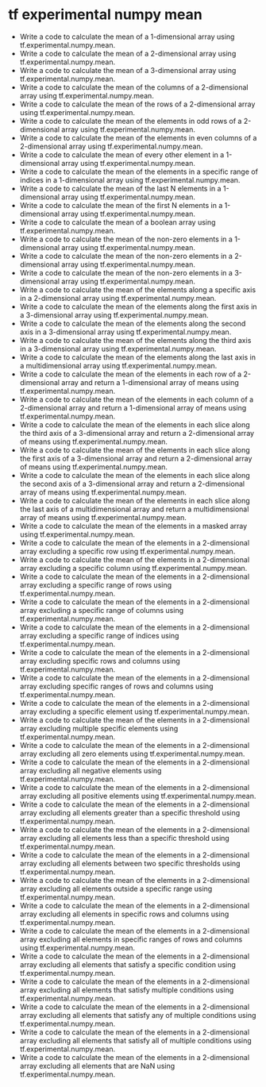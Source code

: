 # tf experimental numpy mean

- Write a code to calculate the mean of a 1-dimensional array using tf.experimental.numpy.mean.
- Write a code to calculate the mean of a 2-dimensional array using tf.experimental.numpy.mean.
- Write a code to calculate the mean of a 3-dimensional array using tf.experimental.numpy.mean.
- Write a code to calculate the mean of the columns of a 2-dimensional array using tf.experimental.numpy.mean.
- Write a code to calculate the mean of the rows of a 2-dimensional array using tf.experimental.numpy.mean.
- Write a code to calculate the mean of the elements in odd rows of a 2-dimensional array using tf.experimental.numpy.mean.
- Write a code to calculate the mean of the elements in even columns of a 2-dimensional array using tf.experimental.numpy.mean.
- Write a code to calculate the mean of every other element in a 1-dimensional array using tf.experimental.numpy.mean.
- Write a code to calculate the mean of the elements in a specific range of indices in a 1-dimensional array using tf.experimental.numpy.mean.
- Write a code to calculate the mean of the last N elements in a 1-dimensional array using tf.experimental.numpy.mean.
- Write a code to calculate the mean of the first N elements in a 1-dimensional array using tf.experimental.numpy.mean.
- Write a code to calculate the mean of a boolean array using tf.experimental.numpy.mean.
- Write a code to calculate the mean of the non-zero elements in a 1-dimensional array using tf.experimental.numpy.mean.
- Write a code to calculate the mean of the non-zero elements in a 2-dimensional array using tf.experimental.numpy.mean.
- Write a code to calculate the mean of the non-zero elements in a 3-dimensional array using tf.experimental.numpy.mean.
- Write a code to calculate the mean of the elements along a specific axis in a 2-dimensional array using tf.experimental.numpy.mean.
- Write a code to calculate the mean of the elements along the first axis in a 3-dimensional array using tf.experimental.numpy.mean.
- Write a code to calculate the mean of the elements along the second axis in a 3-dimensional array using tf.experimental.numpy.mean.
- Write a code to calculate the mean of the elements along the third axis in a 3-dimensional array using tf.experimental.numpy.mean.
- Write a code to calculate the mean of the elements along the last axis in a multidimensional array using tf.experimental.numpy.mean.
- Write a code to calculate the mean of the elements in each row of a 2-dimensional array and return a 1-dimensional array of means using tf.experimental.numpy.mean.
- Write a code to calculate the mean of the elements in each column of a 2-dimensional array and return a 1-dimensional array of means using tf.experimental.numpy.mean.
- Write a code to calculate the mean of the elements in each slice along the third axis of a 3-dimensional array and return a 2-dimensional array of means using tf.experimental.numpy.mean.
- Write a code to calculate the mean of the elements in each slice along the first axis of a 3-dimensional array and return a 2-dimensional array of means using tf.experimental.numpy.mean.
- Write a code to calculate the mean of the elements in each slice along the second axis of a 3-dimensional array and return a 2-dimensional array of means using tf.experimental.numpy.mean.
- Write a code to calculate the mean of the elements in each slice along the last axis of a multidimensional array and return a multidimensional array of means using tf.experimental.numpy.mean.
- Write a code to calculate the mean of the elements in a masked array using tf.experimental.numpy.mean.
- Write a code to calculate the mean of the elements in a 2-dimensional array excluding a specific row using tf.experimental.numpy.mean.
- Write a code to calculate the mean of the elements in a 2-dimensional array excluding a specific column using tf.experimental.numpy.mean.
- Write a code to calculate the mean of the elements in a 2-dimensional array excluding a specific range of rows using tf.experimental.numpy.mean.
- Write a code to calculate the mean of the elements in a 2-dimensional array excluding a specific range of columns using tf.experimental.numpy.mean.
- Write a code to calculate the mean of the elements in a 2-dimensional array excluding a specific range of indices using tf.experimental.numpy.mean.
- Write a code to calculate the mean of the elements in a 2-dimensional array excluding specific rows and columns using tf.experimental.numpy.mean.
- Write a code to calculate the mean of the elements in a 2-dimensional array excluding specific ranges of rows and columns using tf.experimental.numpy.mean.
- Write a code to calculate the mean of the elements in a 2-dimensional array excluding a specific element using tf.experimental.numpy.mean.
- Write a code to calculate the mean of the elements in a 2-dimensional array excluding multiple specific elements using tf.experimental.numpy.mean.
- Write a code to calculate the mean of the elements in a 2-dimensional array excluding all zero elements using tf.experimental.numpy.mean.
- Write a code to calculate the mean of the elements in a 2-dimensional array excluding all negative elements using tf.experimental.numpy.mean.
- Write a code to calculate the mean of the elements in a 2-dimensional array excluding all positive elements using tf.experimental.numpy.mean.
- Write a code to calculate the mean of the elements in a 2-dimensional array excluding all elements greater than a specific threshold using tf.experimental.numpy.mean.
- Write a code to calculate the mean of the elements in a 2-dimensional array excluding all elements less than a specific threshold using tf.experimental.numpy.mean.
- Write a code to calculate the mean of the elements in a 2-dimensional array excluding all elements between two specific thresholds using tf.experimental.numpy.mean.
- Write a code to calculate the mean of the elements in a 2-dimensional array excluding all elements outside a specific range using tf.experimental.numpy.mean.
- Write a code to calculate the mean of the elements in a 2-dimensional array excluding all elements in specific rows and columns using tf.experimental.numpy.mean.
- Write a code to calculate the mean of the elements in a 2-dimensional array excluding all elements in specific ranges of rows and columns using tf.experimental.numpy.mean.
- Write a code to calculate the mean of the elements in a 2-dimensional array excluding all elements that satisfy a specific condition using tf.experimental.numpy.mean.
- Write a code to calculate the mean of the elements in a 2-dimensional array excluding all elements that satisfy multiple conditions using tf.experimental.numpy.mean.
- Write a code to calculate the mean of the elements in a 2-dimensional array excluding all elements that satisfy any of multiple conditions using tf.experimental.numpy.mean.
- Write a code to calculate the mean of the elements in a 2-dimensional array excluding all elements that satisfy all of multiple conditions using tf.experimental.numpy.mean.
- Write a code to calculate the mean of the elements in a 2-dimensional array excluding all elements that are NaN using tf.experimental.numpy.mean.